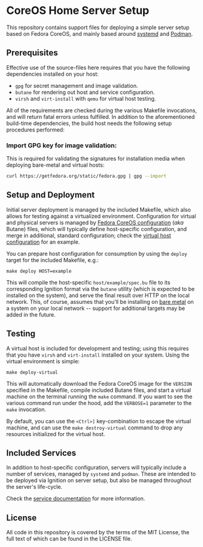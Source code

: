 # CoreOS Home Server Setup

This repository contains support files for deploying a simple server setup based on Fedora CoreOS,
and mainly based around [systemd](https://systemd.io) and [Podman](https://podman.io).

## Prerequisites

Effective use of the source-files here requires that you have the following dependencies installed
on your host:

  - `gpg` for secret management and image validation.
  - `butane` for rendering out host and service configuration.
  - `virsh` and `virt-install` with `qemu` for virtual host testing.

All of the requirements are checked during the various Makefile invocations, and will return fatal
errors unless fulfilled. In addition to the aforementioned build-time dependencies, the build host
needs the following setup procedures performed:

### Import GPG key for image validation:

This is required for validating the signatures for installation media when deploying bare-metal and
virtual hosts:

```sh
curl https://getfedora.org/static/fedora.gpg | gpg --import
```

## Setup and Deployment

Initial server deployment is managed by the included Makefile, which also allows for testing against
a virtualized environment. Configuration for virtual and physical servers is managed by [Fedora
CoreOS configuration](https://coreos.github.io/butane/) (*aka* Butane) files, which will typically
define host-specific configuration, and merge in additional, standard configuration; check the
[virtual host configuration](host/virtual/spec.bu) for an example.

You can prepare host configuration for consumption by using the `deploy` target for the included
Makefile, e.g.:

```
make deploy HOST=example
```

This will compile the host-specific `host/example/spec.bu` file to its corresponding Ignition format
via the `butane` utility (which is expected to be installed on the system), and serve the final
result over HTTP on the local network. This, of course, assumes that you'll be installing on [bare
metal](https://docs.fedoraproject.org/en-US/fedora-coreos/bare-metal/) on a system on your local
network -- support for additional targets may be added in the future.

## Testing

A virtual host is included for development and testing; using this requires that you have `virsh`
and `virt-install` installed on your system. Using the virtual environment is simple:

```
make deploy-virtual
```

This will automatically download the Fedora CoreOS image for the `VERSION` specified in the
Makefile, compile included Butane files, and start a virtual machine on the terminal running the
`make` command. If you want to see the various command run under the hood, add the `VERBOSE=1`
parameter to the `make` invocation.

By default, you can use the `<Ctrl>]` key-combination to escape the virtual machine, and can use the
`make destroy-virtual` command to drop any resources initialized for the virtual host.

## Included Services

In addition to host-specific configuration, servers will typically include a number of services,
managed by `systemd` and `podman`. These are intended to be deployed via Ignition on server setup,
but also be managed throughout the server's life-cycle.

Check the [service documentation](service/README.md) for more information.

## License

All code in this repository is covered by the terms of the MIT License, the full text of which can be found in the LICENSE file.
